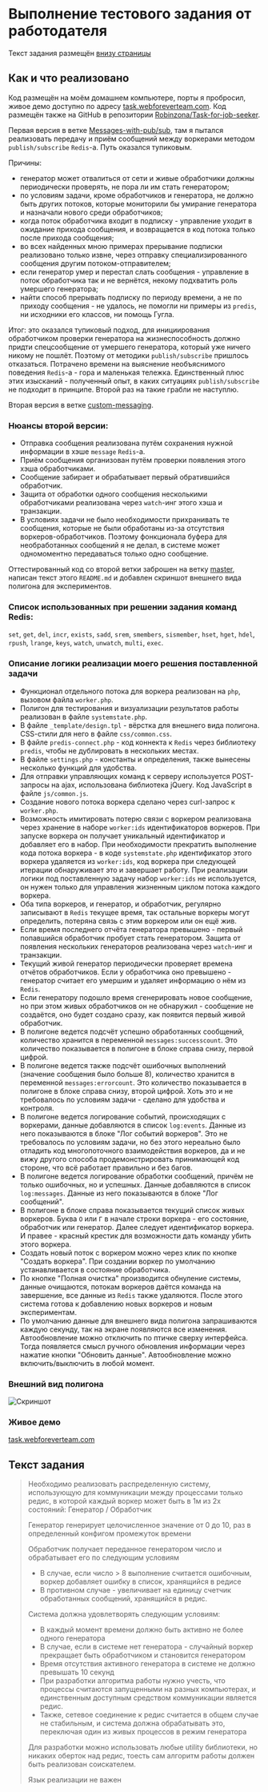 # Выполнение тестового задания от работодателя
Текст задания размещён [внизу страницы](#текст-задания) 

## Как и что реализовано
Код размещён на моём домашнем компьютере, порты я пробросил, живое демо доступно по адресу [task.webforeverteam.com](http://task.webforeverteam.com/).
Код размещён также на GitHub в репозитории [Robinzona/Task-for-job-seeker](https://github.com/Robinzona/Task-for-job-seeker).

Первая версия в ветке [Messages-with-pub/sub](https://github.com/Robinzona/Task-for-job-seeker/tree/Messages-with-pub/sub), там я пытался реализовать передачу и приём сообщений между воркерами методом `publish/subscribe` `Redis`-а. Путь оказался тупиковым. 

Причины: 
* генератор может отвалиться от сети и живые обработчики должны периодически проверять, не пора ли им стать генератором;
* по условиям задачи, кроме обработчиков и генератора, не должно быть других потоков, которые мониторили бы умирание генератора и назначали нового среди обработчиков;
* когда поток обработчика входит в подписку - управление уходит в ожидание прихода сообщения, и возвращается в код потока только после прихода сообщения; 
* во всех найденных мною примерах прерывание подписки реализовано только извне, через отправку специализированного сообщения другим потоком-отправителем;
* если генератор умер и перестал слать сообщения - управление в поток обработчика так и не вернётся, некому подхватить роль умершего генератора;
* найти способ прерывать подписку по периоду времени, а не по приходу сообщения - не удалось, не помогли ни примеры из `predis`, ни исходники его классов, ни помощь Гугла.

Итог: это оказался тупиковый подход, для инициирования обработчиком проверки генератора на жизнеспособность должно придти спецсообщение от умершего генератора, который уже ничего никому не пошлёт. Поэтому от методики `publish/subscribe` пришлось отказаться. Потрачено времени на выяснение необъяснимого поведения `Redis`-а - гора и маленькая тележка. Единственный плюс этих изысканий - полученный опыт, в каких ситуациях `publish/subscribe` не подходит в принципе. Второй раз на такие грабли не наступлю.

Вторая версия в ветке [custom-messaging](https://github.com/Robinzona/Task-for-job-seeker/tree/custom-messaging).

### Нюансы второй версии:
* Отправка сообщения реализована путём сохранения нужной информации в хэше `message` `Redis`-а. 
* Приём сообщения организован путём проверки появления этого хэша обработчиками. 
* Сообщение забирает и обрабатывает первый обратившийся обработчик. 
* Защита от обработки одного сообщения несколькими обработчиками реализована через `watch`-инг этого хэша и транзакции.
* В условиях задачи не было необходимости прихранивать те сообщения, которые не были обработаны из-за отсутствия воркеров-обработчиков. Поэтому фонкционала буфера для необработанных сообщений я не делал, в системе может одномоментно передаваться только одно сообщение.

Оттестированный код со второй ветки заброшен на ветку [master](https://github.com/Robinzona/Task-for-job-seeker/tree/master), написан текст этого `README.md` и добавлен скриншот внешнего вида полигона для экспериментов.

### Список использованных при решении задания команд Redis:
`set`, `get`, `del`, `incr`, `exists`, `sadd`, `srem`, `smembers`, `sismember`, `hset`, `hget`, `hdel`, `rpush`, `lrange`, `keys`, `watch`, `unwatch`, `multi`, `exec`. 

### Описание логики реализации моего решения поставленной задачи
* Функционал отдельного потока для воркера реализован на `php`, вызовом файла `worker.php`.
* Полигон для тестирования и визуализации результатов работы реализован в файле `systemstate.php`. 
* В файле `_template/design.tpl` - вёрстка для внешнего вида полигона. CSS-cтили для него в файле `css/common.css`.
* В файле `predis-connect.php` - код коннекта к `Redis` через библиотеку `predis`, чтобы не дублировать в нескольких местах.
* В файле `settings.php` - константы и определения, также вынесены несколько функций для удобства.
* Для отправки управляющих команд к серверу используется POST-запросы на ajax, использована библиотека jQuery. Код JavaScript в файле `js/common.js`.
* Создание нового потока воркера сделано через curl-запрос к `worker.php`.
* Возможность имитировать потерю связи с воркером реализована через хранение в наборе `worker:ids` идентификаторов воркеров. При запуске воркера он получает уникальный идентификатор и добавляет его в набор. При необходимости прекратить выполнение кода потока воркера - в коде `systemstate.php` идентификатор этого воркера удаляется из `worker:ids`, код воркера при следующей итерации обнаруживает это и завершает работу. При реализации логики под поставленную задачу набор `worker:ids` не используется, он нужен только для управления жизненным циклом потока каждого воркера.
* Оба типа воркеров, и генератор, и обработчик, регулярно записывают в `Redis` текущее время, так остальные воркеры могут определить, потеряна связь с этим воркером или он ещё жив.
* Если время последнего отчёта генератора превышено - первый попавшийся обработчик пробует стать генератором. Защита от появления нескольких генераторов реализована через `watch`-инг и транзакции.
* Текущий живой генератор периодически проверяет времена отчётов обработчиков. Если у обработчика оно превышено - генератор считает его умершим и удаляет информацию о нём из `Redis`.
* Если генератору подошло время сгенерировать новое сообщение, но при этом живых обработчиков он не обнаружил - сообщение не создаётся, оно будет создано сразу, как появится первый живой обработчик.
* В полигоне ведется подсчёт успешно обработанных сообщений, количество хранится в переменной `messages:successcount`. Это количество показывается в полигоне в блоке справа снизу, первой цифрой.
* В полигоне ведется также подсчёт ошибочных выполнений (значение сообщения было больше 8), количество хранится в переменной `messages:errorcount`. Это количество показывается в полигоне в блоке справа снизу, второй цифрой. Хоть это и не требовалось по условиям задачи - сделано для удобства и контроля.
* В полигоне ведется логирование событий, происходящих с воркерами, данные добавляются в список `log:events`. Данные из него показываются в блоке "Лог событий воркеров". Это не требовалось по условиям задачи, но без этого нереально было отладить код многопоточного взаимодействия воркеров, да и не вижу другого способа продемонстрировать принимающей код стороне, что всё работает правильно и без багов.
* В полигоне ведется логирование обработки сообщений, причём не только ошибочных, но и успешных. Данные добавляются в список `log:messages`. Данные из него показываются в блоке "Лог сообщений".
* В полигоне в блоке справа показывается текущий список живых воркеров. Буква `О` или `Г` в начале строки воркера - его состояние, обработчик или генератор. Далее следует идентификатор воркера. И правее - красный крестик для возможности дать команду убить этого воркера.
* Создать новый поток с воркером можно через клик по кнопке "Создать воркера". При создании воркер по умолчанию устанавливается в состояние обработчика.
* По кнопке "Полная очистка" производится обнуление системы, данные очищаются, потокам воркеров даётся команда на завершение, все данные из `Redis` также удаляются. После этого система готова к добавлению новых воркеров и новым экспериментам.
* По умолчанию данные для внешнего вида полигона запрашиваются каждую секунду, так на экране появляются все изменения. Автообновление можно отключить по птичке сверху интерфейса. Тогда появляется смысл ручного обновления информации через нажатие кнопки "Обновить данные". Автообновление можно включить/выключить в любой момент.

### Внешний вид полигона
![Скриншот](http://task.webforeverteam.com/img/screenshort.png)

### Живое демо
[task.webforeverteam.com](http://task.webforeverteam.com/)

## Текст задания
> Необходимо реализовать распределенную систему, использующую для коммуникации между процессами только редис, в которой каждый воркер может быть в 1м из 2х состояний: Генератор / Обработчик
> 
> Генератор генерирует целочисленное значение от 0 до 10, раз в определенный конфигом промежуток времени
> 
> Обработчик получает переданное генератором число и обрабатывает его по следующим условиям
> * В случае, если число > 8 выполнение считается ошибочным, воркер добавляет ошибку в список, хранящийся в редисе
> * В противном случае - увеличивает на единицу счетчик обработанных сообщений, хранящийся в редис.
> 
> Система должна удовлетворять следующим условиям:
> 
> * В каждый момент времени должно быть активно не более одного генератора
> * В случае, если в системе нет генератора - случайный воркер прекращает быть обработчиком и становится генератором
> * Время отсутствия активного генератора в системе не должно превышать 10 секунд
> * При разработки алгоритма работы нужно учесть, что процессы считаются запущенными на разных компьютерах, и единственным доступным средством коммуникации является редис.
> * Также, сетевое соединение к редис считается в общем случае не стабильным, и система должна обрабатывать это, переключая один из живых процессов в режим генератора
> 
> Для разработки можно использовать любые utility библиотеки, но никаких оберток над редис, тоесть сам алгоритм работы должен быть реализован соискателем.
> 
> Язык реализации не важен
